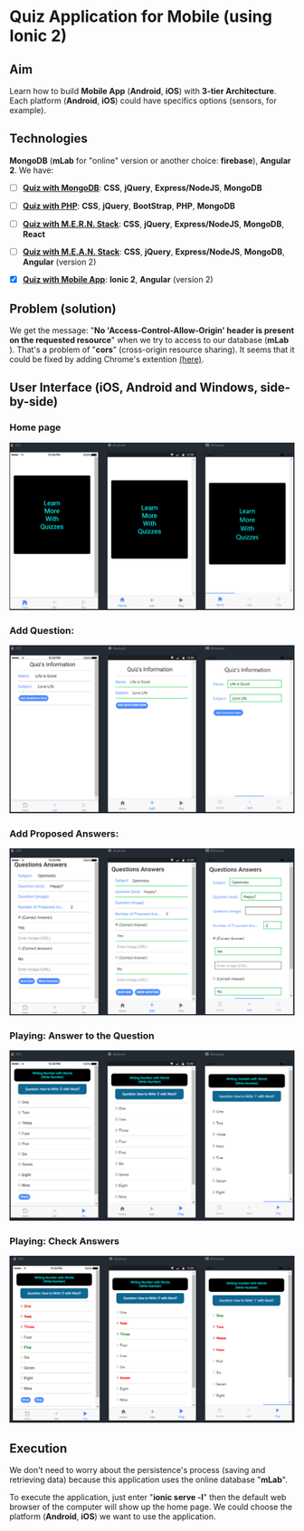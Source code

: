 # Quiz Application for Mobile (using Ionic 2)

## Aim
Learn how to build **Mobile App** (**Android**, **iOS**) with **3-tier Architecture**. Each platform  (**Android**, **iOS**) could have specifics options (sensors, for example). 

## Technologies
**MongoDB** (**mLab** for "online" version or another choice: **firebase**), **Angular 2**. We have:

- [ ] [**Quiz with MongoDB**](https://github.com/DinhLeGaulois/quiz_clientServer_MongoDB): **CSS**, **jQuery**, **Express/NodeJS**, **MongoDB**
- [ ] [**Quiz with PHP**](https://github.com/DinhLeGaulois/quiz_PHP): **CSS**, **jQuery**, **BootStrap**, **PHP**, **MongoDB**
- [ ] [**Quiz with M.E.R.N. Stack**](https://github.com/DinhLeGaulois/quiz_clientServer_MongoDB_React): **CSS**, **jQuery**, **Express/NodeJS**, **MongoDB**, **React**
- [ ] [**Quiz with M.E.A.N. Stack**](https://github.com/DinhLeGaulois/quiz_clientServer_MongoDB_Angular): **CSS**, **jQuery**, **Express/NodeJS**, **MongoDB**, **Angular** (version 2)
- [x] [**Quiz with Mobile App**](https://github.com/DinhLeGaulois/quiz_MobileApp): **Ionic 2**, **Angular** (version 2)


## Problem (solution)
We get the message: "**No 'Access-Control-Allow-Origin' header is present on the requested resource**" when we try to access to our database (**mLab** ). That's a problem of "**cors**" (cross-origin resource sharing). It seems that it could be fixed by adding Chrome's extention [(here)](
https://chrome.google.com/webstore/detail/allow-control-allow-origi/nlfbmbojpeacfghkpbjhddihlkkiljbi).

## User Interface (iOS, Android and Windows, side-by-side)

### Home page
![alt text](src/assets/img/quiz_home.jpg)

### Add Question:

![alt text](src/assets/img/quiz_add_1.jpg)

### Add Proposed Answers:

![alt text](src/assets/img/quiz_add_2.jpg)

### Playing: Answer to the Question

![alt text](src/assets/img/quiz_play_1.jpg)

### Playing: Check Answers

![alt text](src/assets/img/quiz_play_2.jpg)

## Execution
We don't need to worry about the persistence's process (saving and retrieving data) because this application uses the online database "**mLab**". 

To execute the application, just enter "**ionic serve -l**" then the default web browser of the computer will show up the home page. We could choose the platform  (**Android**, **iOS**) we want to use the application.


